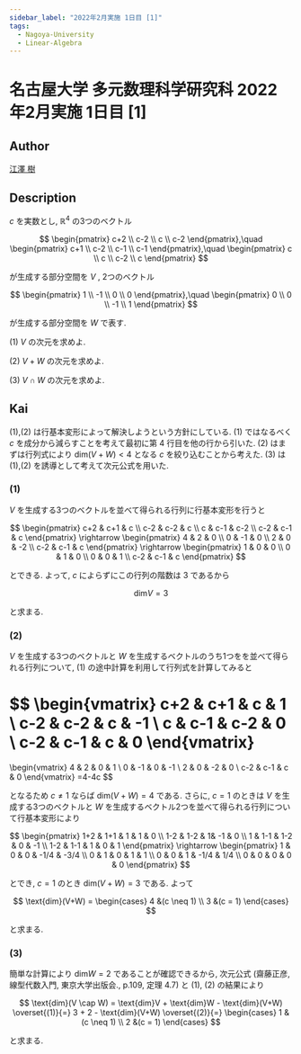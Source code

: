 ```yaml
---
sidebar_label: "2022年2月実施 1日目 [1]"
tags:
  - Nagoya-University
  - Linear-Algebra
---
```

# 名古屋大学 多元数理科学研究科 2022年2月実施 1日目 \[1\]

## **Author**
[江澤 樹](https://sites.google.com/view/tatsukiezawa/%E8%A7%A3%E7%AD%94%E9%9B%86)

## **Description**
$c$ を実数とし, $\mathbb{R}^4$ の3つのベクトル

$$
\begin{pmatrix}
  c+2 \\ c-2 \\ c \\ c-2
\end{pmatrix},\quad
\begin{pmatrix}
  c+1 \\ c-2 \\ c-1 \\ c-1
\end{pmatrix},\quad
\begin{pmatrix}
  c \\ c \\ c-2 \\ c
\end{pmatrix}
$$

が生成する部分空間を $V$ , 2つのベクトル

$$
\begin{pmatrix}
  1 \\ -1 \\ 0 \\ 0
\end{pmatrix},\quad
\begin{pmatrix}
  0 \\ 0 \\ -1 \\ 1
\end{pmatrix}
$$

が生成する部分空間を $W$ で表す.

(1) $V$ の次元を求めよ.

(2) $V + W$ の次元を求めよ.

(3) $V \cap W$ の次元を求めよ.

## **Kai**
(1),(2) は行基本変形によって解決しようという方針にしている. (1) ではなるべく $c$ を成分から減らすことを考えて最初に第 4 行目を他の行から引いた. (2) はまずは行列式により $\text{dim}(V + W) < 4$ となる $c$ を絞り込むことから考えた. (3) は (1),(2) を誘導として考えて次元公式を用いた.

### (1)
$V$ を生成する3つのベクトルを並べて得られる行列に行基本変形を行うと

$$
\begin{pmatrix}
  c+2 & c+1 & c \\
  c-2 & c-2 & c \\
  c & c-1 & c-2 \\
  c-2 & c-1 & c
\end{pmatrix}
\rightarrow
\begin{pmatrix}
  4 & 2 & 0 \\
  0 & -1 & 0 \\
  2 & 0 & -2 \\
  c-2 & c-1 & c
\end{pmatrix}
\rightarrow
\begin{pmatrix}
  1 & 0 & 0 \\
  0 & 1 & 0 \\
  0 & 0 & 1 \\
  c-2 & c-1 & c
\end{pmatrix}
$$

とできる. よって, $c$ によらずにこの行列の階数は $3$ であるから

$$
\text{dim}V = 3
$$

と求まる.

### (2)
$V$ を生成する3つのベクトルと $W$ を生成するベクトルのうち1つをを並べて得られる行列について, (1) の途中計算を利用して行列式を計算してみると

$$
\begin{vmatrix}
    c+2 & c+1 & c & 1 \\
  c-2 & c-2 & c & -1 \\
  c & c-1 & c-2 & 0 \\
  c-2 & c-1 & c & 0
\end{vmatrix}
=
\begin{vmatrix}
  4 & 2 & 0 & 1 \\
  0 & -1 & 0 & -1 \\
  2 & 0 & -2 & 0 \\
  c-2 & c-1 & c & 0
\end{vmatrix}
=4-4c
$$

となるため $c \neq 1$ ならば $\text{dim}(V + W) = 4$ である. さらに, $c = 1$ のときは $V$ を生成する3つのベクトルと $W$ を生成するベクトル2つを並べて得られる行列について行基本変形により

$$
\begin{pmatrix}
  1+2 & 1+1 & 1 & 1 & 0 \\
  1-2 & 1-2 & 1& -1 & 0 \\
  1 & 1-1 & 1-2 & 0 & -1 \\
  1-2 & 1-1 & 1 & 0 & 1
\end{pmatrix}
\rightarrow
\begin{pmatrix}
  1 & 0 & 0 & -1/4 & -3/4 \\
  0 & 1 & 0 & 1 & 1 \\
  0 & 0 & 1 & -1/4 & 1/4 \\
  0 & 0 & 0 & 0 & 0
\end{pmatrix}
$$

とでき, $c = 1$ のとき $\text{dim}(V + W) = 3$ である. よって

$$
\text{dim}(V+W) = \begin{cases}
  4 &(c \neq 1) \\
  3 &(c = 1)
\end{cases}
$$

と求まる.

### (3)
簡単な計算により $\text{dim}W = 2$ であることが確認できるから, 次元公式 (齋藤正彦, 線型代数入門, 東京大学出版会., p.109, 定理 4.7) と (1), (2) の結果により

$$
\text{dim}(V \cap W) = \text{dim}V + \text{dim}W - \text{dim}(V+W) \overset{(1)}{=} 3 + 2 - \text{dim}(V+W) \overset{(2)}{=} \begin{cases}
  1 &(c \neq 1) \\
  2 &(c = 1)
\end{cases}
$$

と求まる.
